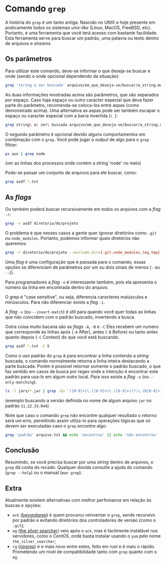 # Comando `grep`

A história do `grep` é um tanto antiga. Nascido no UNIX e hoje presente em praticamente todos os sistemas _unix-like_ (Linux, MacOS, FreeBSD, etc).
Portanto, é uma ferramenta que você terá acesso com bastante facilidade. Esta ferramenta serve para buscar um padrão, uma palavra ou texto dentro de arquivos e _streams_.

## Os parâmetros

Para utilizar este comando, deve-se informar o que deseja-se buscar e onde (sendo o onde opcional dependendo da situação):
```bash
grep 'string a ser buscada' arquivo/em_que_deseja-se/buscar/a_string.md
```

As duas informações mostradas acima são parâmetros, que são separados por espaço.
Caso haja espaço ou outro caracter especial que deva fazer parte do parâmetro, recomenda-se coloca-los entre aspas (como demonstrado acima).
Uma alternativa as aspas pode ser também escapar o espaço ou caracter especial com a barra invertida (`\ `):

```bash
grep string\ a\ ser\ buscada arquivo/em_que_deseja-se/buscar/a_string.md
```

O segundo parâmetro é opcional devido alguns comportamentos em combinação com o `grep`.
Você pode jogar o _output_ de algo para o `grep` filtrar:
```bash
ps aux | grep node
```
(ver as linhas dos processos onde contém a string 'node' no meio)

Pode-se passar um conjunto de arquivos para ele buscar, como:
```bash
grep asdf *.txt
```

## As _flags_

Ou também poderá buscar recursivamente em todos os arquivos com a _flag_ `-r`:
```bash
grep -r asdf diretorio/do/projeto
```

O problema é que nesses casos a gente quer ignorar diretórios como `.git` ou `node_modules`.
Portanto, podemos informar quais diretórios não queremos:
```bash
grep -r diretorio/do/projeto --exclude-dir={.git,node_modules,log,tmp}
```

Uma _flag_ é uma configuração que é passada para o comando, essas opções se diferenciam de parâmetros por um ou dois sinais de menos (`-` ou `--`)).

Para programadores a _flag_ `-n` é interessante também, pois ela apresenta o número da linha em encontrada dentro do arquivo.

O grep é "case sensitive", ou seja, diferencia caracteres maiúsculos e minúsculos.
Para não diferenciar existe a _flag_ `-i`.

A _flag_ `-v` (ou `--invert-match`) é útil para quando você quer todas as linhas que não coincidem com o padrão buscado, invertendo a busca.

Outra coisa muito bacana são as _flags_ `-A`, `-B` e `-C`
Eles recebem um numero que corresponde às linhas após (`-A` After), antes (`-B` Before) ou tanto antes quanto depois (`-C` Context) do que você está buscando.
```bash
grep asdf *.txt -C 5
```

Como o uso padrão do `grep` é para encontrar a linha contendo a _string_ buscada, o comando normalmente retorna a linha inteira destacando a parte buscada.
Porém é possível retornar somente o padrão buscado, o que faz sentido em casos de busca por regex onde a intenção é encontrar este padrão para usa-lo em algum outro local.
Para isso existe a _flag_ `-o` (ou `--only-matching`).
```bash
ls -l jars/*.jar | grep -Eo '([0-9]+)\.([0-9]+)\.([0-9]+)(?:\.(R[0-9]+))?)'
```
(exemplo buscando a versão definida no nome de algum arquivo `jar` no padrão `11.22.33.R44`)

Note que caso o comando `grep` não encontre qualquer resultado o retorno será um erro, permitindo assim utilza-lo para operações lógicas que só devem ser executadas caso o `grep` encontre algo:
```bash
grep 'padrão' arquivo.txt && echo 'encontrou' || echo 'não encontrou'
```
## Conclusão

Resumindo, se você precisa buscar por uma _string_ dentro de arquivos, o `grep` dá conta do recado.
Qualquer dúvida consulte a ajuda do comando (`grep --help`) ou o manual (`man grep`).

## Extra
Atualmente existem alternativas com melhor perfomance em relação às buscas e opções:
- `ack` ([beyondgrep](https://beyondgrep.com/)) é quem procurou reinventar o `grep`, sendo recursivo por padrão e evitando diretórios dos controladores de versão (como o `.git`);
- `ag` ([the silver searcher](https://github.com/ggreer/the_silver_searcher)) veio após o `ack`, mas é facilmente instalável nos servidores, como o _CentOS_, onde basta instalar usando o `yum` pelo nome `the_silver_searcher`;
- `rg` ([ripgrep](https://github.com/BurntSushi/ripgrep)) é o mais novo entre estes, feito em _rust_ e é mais o rápido. Prometendo um nivel de compatibilidade tanto com `grep` quanto com o `ag`.

